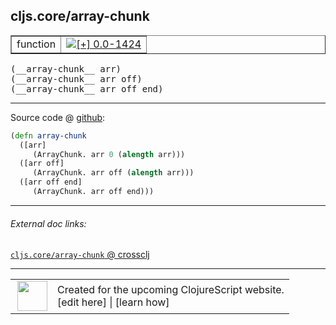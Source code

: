 ## cljs.core/array-chunk



 <table border="1">
<tr>
<td>function</td>
<td><a href="https://github.com/cljsinfo/cljs-api-docs/tree/0.0-1424"><img valign="middle" alt="[+] 0.0-1424" title="Added in 0.0-1424" src="https://img.shields.io/badge/+-0.0--1424-lightgrey.svg"></a> </td>
</tr>
</table>


 <samp>
(__array-chunk__ arr)<br>
</samp>
 <samp>
(__array-chunk__ arr off)<br>
</samp>
 <samp>
(__array-chunk__ arr off end)<br>
</samp>

---







Source code @ [github](https://github.com/clojure/clojurescript/blob/r2067/src/cljs/cljs/core.cljs#L2215-L2221):

```clj
(defn array-chunk
  ([arr]
     (ArrayChunk. arr 0 (alength arr)))
  ([arr off]
     (ArrayChunk. arr off (alength arr)))
  ([arr off end]
     (ArrayChunk. arr off end)))
```

<!--
Repo - tag - source tree - lines:

 <pre>
clojurescript @ r2067
└── src
    └── cljs
        └── cljs
            └── <ins>[core.cljs:2215-2221](https://github.com/clojure/clojurescript/blob/r2067/src/cljs/cljs/core.cljs#L2215-L2221)</ins>
</pre>

-->

---



###### External doc links:

[`cljs.core/array-chunk` @ crossclj](http://crossclj.info/fun/cljs.core.cljs/array-chunk.html)<br>

---

 <table>
<tr><td>
<img valign="middle" align="right" width="48px" src="http://i.imgur.com/Hi20huC.png">
</td><td>
Created for the upcoming ClojureScript website.<br>
[edit here] | [learn how]
</td></tr></table>

[edit here]:https://github.com/cljsinfo/cljs-api-docs/blob/master/cljsdoc/cljs.core/array-chunk.cljsdoc
[learn how]:https://github.com/cljsinfo/cljs-api-docs/wiki/cljsdoc-files

<!--

This information was too distracting to show to readers, but I'll leave it
commented here since it is helpful to:

- pretty-print the data used to generate this document
- and show how to retrieve that data



The API data for this symbol:

```clj
{:ns "cljs.core",
 :name "array-chunk",
 :type "function",
 :signature ["[arr]" "[arr off]" "[arr off end]"],
 :source {:code "(defn array-chunk\n  ([arr]\n     (ArrayChunk. arr 0 (alength arr)))\n  ([arr off]\n     (ArrayChunk. arr off (alength arr)))\n  ([arr off end]\n     (ArrayChunk. arr off end)))",
          :title "Source code",
          :repo "clojurescript",
          :tag "r2067",
          :filename "src/cljs/cljs/core.cljs",
          :lines [2215 2221]},
 :full-name "cljs.core/array-chunk",
 :full-name-encode "cljs.core/array-chunk",
 :history [["+" "0.0-1424"]]}

```

Retrieve the API data for this symbol:

```clj
;; from Clojure REPL
(require '[clojure.edn :as edn])
(-> (slurp "https://raw.githubusercontent.com/cljsinfo/cljs-api-docs/catalog/cljs-api.edn")
    (edn/read-string)
    (get-in [:symbols "cljs.core/array-chunk"]))
```

-->
